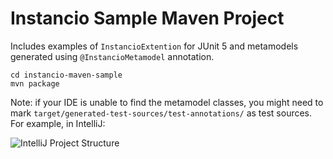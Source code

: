 # Instancio Sample Maven Project

Includes examples of `InstancioExtention` for JUnit 5 and metamodels
generated using `@InstancioMetamodel` annotation.

```
cd instancio-maven-sample
mvn package
```

Note: if your IDE is unable to find the metamodel classes, you might need to mark
`target/generated-test-sources/test-annotations/` as test sources. For example,
in IntelliJ:

<img src="https://i.imgur.com/5Xg0TBB.png" alt="IntelliJ Project Structure"/>

